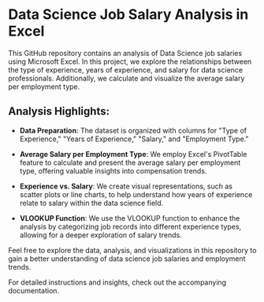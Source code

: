 # Data Science Job Salary Analysis in Excel

This GitHub repository contains an analysis of Data Science job salaries using Microsoft Excel. In this project, we explore the relationships between the type of experience, years of experience, and salary for data science professionals. Additionally, we calculate and visualize the average salary per employment type.

## Analysis Highlights:
- **Data Preparation**: The dataset is organized with columns for "Type of Experience," "Years of Experience," "Salary," and "Employment Type."

- **Average Salary per Employment Type**: We employ Excel's PivotTable feature to calculate and present the average salary per employment type, offering valuable insights into compensation trends.

- **Experience vs. Salary**: We create visual representations, such as scatter plots or line charts, to help understand how years of experience relate to salary within the data science field.

- **VLOOKUP Function**: We use the VLOOKUP function to enhance the analysis by categorizing job records into different experience types, allowing for a deeper exploration of salary trends.

Feel free to explore the data, analysis, and visualizations in this repository to gain a better understanding of data science job salaries and employment trends.

For detailed instructions and insights, check out the accompanying documentation.
